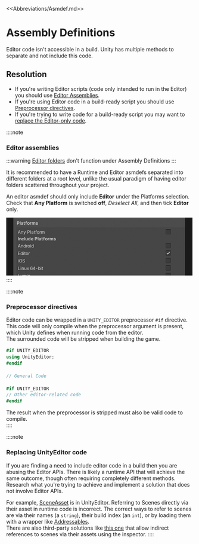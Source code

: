 <<Abbreviations/Asmdef.md>>
# Assembly Definitions
Editor code isn't accessible in a build. Unity has multiple methods to separate and not include this code.

## Resolution
- If you're writing Editor scripts (code only intended to run in the Editor) you should use [Editor Assemblies](#editor-assemblies).
- If you're using Editor code in a build-ready script you should use [Preprocessor directives](#preprocessor-directives).
- If you're trying to write code for a build-ready script you may want to [replace the Editor-only code](#replacing-unityeditor-code).

::::note
### Editor assemblies
:::warning
[Editor folders](https://docs.unity3d.com/Manual/SpecialFolders.html) don't function under Assembly Definitions
:::

It is recommended to have a Runtime and Editor asmdefs separated into different folders at a root level, unlike the usual paradigm of having editor folders scattered throughout your project.  

An editor asmdef should only include **Editor** under the Platforms selection.  
Check that **Any Platform** is switched **off**, *Deselect All*, and then tick **Editor** only.

![Editor Assembly Definition](editor-asmdef.png)
::::  

::::note
### Preprocessor directives
Editor code can be wrapped in a `UNITY_EDITOR` preprocessor `#if` directive.  
This code will only compile when the preprocessor argument is present, which Unity defines when running code from the editor.  
The surrounded code will be stripped when building the game.

```csharp
#if UNITY_EDITOR
using UnityEditor;
#endif

// General Code

#if UNITY_EDITOR
// Other editor-related code
#endif
```

The result when the preprocessor is stripped must also be valid code to compile.  
::::  

::::note
### Replacing UnityEditor code
If you are finding a need to include editor code in a build then you are abusing the Editor APIs. There is likely a runtime API that will achieve the same outcome, though often requiring completely different methods. Research what you're trying to achieve and implement a solution that does not involve Editor APIs.

For example, [SceneAsset](https://docs.unity3d.com/ScriptReference/SceneAsset.html) is in UnityEditor. Referring to Scenes directly via their asset in runtime code is incorrect. The correct ways to refer to scenes are via their names (a `string`), their build index (an `int`), or by loading them with a wrapper like [Addressables](https://docs.unity3d.com/Packages/com.unity.addressables@latest/index.html?subfolder=/manual/LoadSceneAsync.html).  
There are also third-party solutions like [this one](https://github.com/starikcetin/Eflatun.SceneReference) that allow indirect references to scenes via their assets using the inspector.
::::
